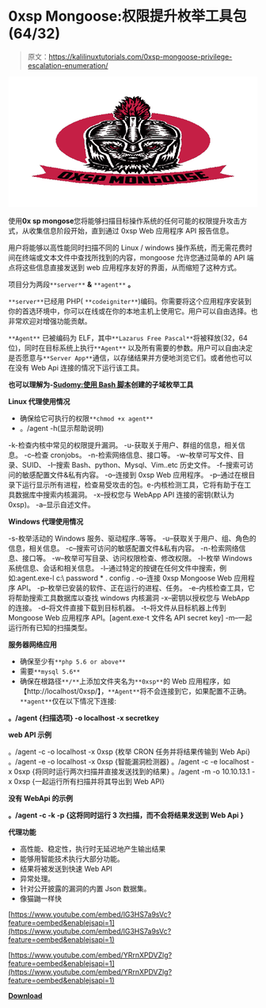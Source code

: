 # 0xsp Mongoose:权限提升枚举工具包(64/32)

> 原文：<https://kalilinuxtutorials.com/0xsp-mongoose-privilege-escalation-enumeration/>

[![0xsp Mongoose : Privilege Escalation Enumeration Toolkit (64/32 )](img/9e6494e6644dc81ed3c799544ea656ab.png "0xsp Mongoose : Privilege Escalation Enumeration Toolkit (64/32 )")](https://1.bp.blogspot.com/-jgLVrd21qW4/XWy-lNyiR7I/AAAAAAAACT4/0wbyTkUuEeoTHPEODs6rP7-DxEvVOPpzACLcBGAs/s1600/OXSP%2B%25281%2529.png)

使用**0x sp mongose**您将能够扫描目标操作系统的任何可能的权限提升攻击方式，从收集信息阶段开始，直到通过 0xsp Web 应用程序 API 报告信息。

用户将能够以高性能同时扫描不同的 Linux / windows 操作系统，而无需花费时间在终端或文本文件中查找所找到的内容，mongoose 允许您通过简单的 API 端点将这些信息直接发送到 web 应用程序友好的界面，从而缩短了这种方式。

项目分为两段`**server**` **&** `**agent**` **。**

`**server**`已经用 PHP( `**codeigniter**`)编码。你需要将这个应用程序安装到你的首选环境中，你可以在线或在你的本地主机上使用它。用户可以自由选择。也非常欢迎对增强功能贡献。

`**Agent**` 已被编码为 ELF，其中`**Lazarus Free Pascal**`将被释放(32，64 位)，同时在目标系统上执行`**Agent**` 以及所有需要的参数。用户可以自由决定是否愿意与`**Server App**`通信，以存储结果并方便地浏览它们。或者他也可以在没有 Web Api 连接的情况下运行该工具。

**也可以理解为-[Sudomy:使用 Bash 脚本](https://kalilinuxtutorials.com/sudomy-subdomain-enumeration-tool/)创建的子域枚举工具**

**Linux 代理使用情况**

*   确保给它可执行的权限`**chmod +x agent**`
*   。/agent -h(显示帮助说明)

-k-检查内核中常见的权限提升漏洞。
-u-获取关于用户、群组的信息，相关信息。
-c–检查 cronjobs。
-n-检索网络信息、接口等。
-w–枚举可写文件、目录、SUID、
-I–搜索 Bash、python、Mysql、Vim..etc 历史文件。
-f–搜索可访问的敏感配置文件&私有内容。
-o–连接到 0xsp Web 应用程序。
-p–通过在根目录下运行显示所有进程，检查易受攻击的包。e-内核检测工具，它将有助于在工具数据库中搜索内核漏洞。
-x–授权您与 WebApp API 连接的密钥(默认为 0xsp)。
-a–显示自述文件。

**Windows 代理使用情况**

-s-枚举活动的 Windows 服务、驱动程序..等等。
-u–获取关于用户、组、角色的信息，相关信息。
-c–搜索可访问的敏感配置文件&私有内容。
-n-检索网络信息、接口等。
-w–枚举可写目录、访问权限检查、修改权限。
-I–枚举 Windows 系统信息、会话和相关信息。
-l–通过特定的按键在任何文件中搜索，例如:agent.exe-l c:\ password * . config .
-o–连接 0xsp Mongoose Web 应用程序 API。
-p–枚举已安装的软件、正在运行的进程、任务。
-e–内核检查工具，它将帮助搜索工具数据库以查找 windows 内核漏洞
-x–密钥以授权您与 WebApp 的连接。
-d–将文件直接下载到目标机器。
-t–将文件从目标机器上传到 Mongoose Web 应用程序 API。[agent.exe-t 文件名 API secret key]
-m–一起运行所有已知的扫描类型。

**服务器网络应用**

*   确保至少有`**php 5.6 or above**`
*   需要`**mysql 5.6**`
*   确保在根路径`**/**`上添加文件夹名为`**0xsp**`的 Web 应用程序，如【http://localhost/0xsp/】，`**Agent**`将不会连接到它，如果配置不正确。`**agent**`仅在以下情况下连接:

**。/agent {扫描选项} -o localhost -x secretkey**

**web API 示例**

。/agent -c -o localhost -x 0xsp {枚举 CRON 任务并将结果传输到 Web Api}
。/agent -e -o localhost -x 0xsp {智能漏洞检测器}
。/agent -c -e localhost -x 0sxp {将同时运行两次扫描并直接发送找到的结果}
。/agent -m -o 10.10.13.1 -x 0xsp {一起运行所有扫描并将其导出到 Web API}

**没有 WebApi 的示例**

**。/agent -c -k -p {这将同时运行 3 次扫描，而不会将结果发送到 Web Api }**

**代理功能**

*   高性能、稳定性，执行时无延迟地产生输出结果
*   能够用智能技术执行大部分功能。
*   结果将被发送到快速 Web API
*   异常处理。
*   针对公开披露的漏洞的内置 Json 数据集。
*   像猫鼬一样快

[https://www.youtube.com/embed/lG3HS7a9sVc?feature=oembed&enablejsapi=1](https://www.youtube.com/embed/lG3HS7a9sVc?feature=oembed&enablejsapi=1)

[https://www.youtube.com/embed/YRrnXPDVZlg?feature=oembed&enablejsapi=1](https://www.youtube.com/embed/YRrnXPDVZlg?feature=oembed&enablejsapi=1)

[**Download**](https://github.com/lawrenceamer/0xsp-Mongoose/)